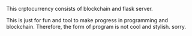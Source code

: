 This crptocurrency consists of blockchain and flask server.

This is just for fun and tool to make progress in programming and blockchain.
Therefore, the form of program is not cool and stylish. sorry.

























